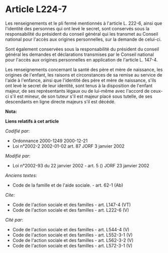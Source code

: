 # Article L224-7

Les renseignements et le pli fermé mentionnés à l'article L. 222-6, ainsi que l'identité des personnes qui ont levé le
secret, sont conservés sous la responsabilité du président du conseil général qui les transmet au Conseil national pour
l'accès aux origines personnelles, sur la demande de celui-ci. 

Sont également conservées sous la responsabilité du président du conseil général les demandes et déclarations transmises par
le Conseil national pour l'accès aux origines personnelles en application de l'article L. 147-4. 

Les renseignements concernant la santé des père et mère de naissance, les origines de l'enfant, les raisons et circonstances
de sa remise au service de l'aide à l'enfance, ainsi que l'identité des père et mère de naissance, s'ils ont levé le secret
de leur identité, sont tenus à la disposition de l'enfant majeur, de ses représentants légaux ou de lui-même avec l'accord de
ceux-ci s'il est mineur, de son tuteur s'il est majeur placé sous tutelle, de ses descendants en ligne directe majeurs s'il
est décédé.

**Nota:**



**Liens relatifs à cet article**

_Codifié par_:

  - Ordonnance 2000-1249 2000-12-21
  - Loi n°2002-2 2002-01-02 art. 87 JORF 3 janvier 2002

_Modifié par_:

  - Loi n°2002-93 du 22 janvier 2002 - art. 5 () JORF 23 janvier 2002

_Anciens textes_:

  - Code de la famille et de l'aide sociale. - art. 62-1 (Ab)

_Cite_:

  - Code de l'action sociale et des familles - art. L147-4 (VT)
  - Code de l'action sociale et des familles - art. L222-6 (V)

_Cité par_:

  - Code de l'action sociale et des familles - art. L544-4 (V)
  - Code de l'action sociale et des familles - art. L552-3-1 (V)
  - Code de l'action sociale et des familles - art. L562-3-2 (V)
  - Code de l'action sociale et des familles - art. L572-3-1 (V)

